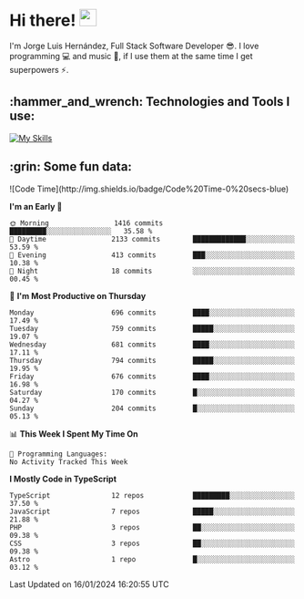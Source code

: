 <h1 align="left">
 <abc>
  <br>Hi there! <img src="https://user-images.githubusercontent.com/42378118/110234147-e3259600-7f4e-11eb-95be-0c4047144dea.gif" width="30"><br>
 </abc>
</h1>

I'm Jorge Luis Hernández, Full Stack Software Developer :sunglasses:. I love programming :computer: and music :musical_score:, if I use them at the same time I get superpowers :zap:. 


<h2 align="left">:hammer_and_wrench: Technologies and Tools I use:</h2>

[![My Skills](https://skillicons.dev/icons?i=js,ts,html,css,py,vue,react,next,nest,postgres,mysql)](https://skillicons.dev)

<h2 align="left">:grin: Some fun data:</h2>
<!--START_SECTION:waka-->
![Code Time](http://img.shields.io/badge/Code%20Time-0%20secs-blue)

**I'm an Early 🐤** 

```text
🌞 Morning                1416 commits        █████████░░░░░░░░░░░░░░░░   35.58 % 
🌆 Daytime                2133 commits        █████████████░░░░░░░░░░░░   53.59 % 
🌃 Evening                413 commits         ███░░░░░░░░░░░░░░░░░░░░░░   10.38 % 
🌙 Night                  18 commits          ░░░░░░░░░░░░░░░░░░░░░░░░░   00.45 % 
```
📅 **I'm Most Productive on Thursday** 

```text
Monday                   696 commits         ████░░░░░░░░░░░░░░░░░░░░░   17.49 % 
Tuesday                  759 commits         █████░░░░░░░░░░░░░░░░░░░░   19.07 % 
Wednesday                681 commits         ████░░░░░░░░░░░░░░░░░░░░░   17.11 % 
Thursday                 794 commits         █████░░░░░░░░░░░░░░░░░░░░   19.95 % 
Friday                   676 commits         ████░░░░░░░░░░░░░░░░░░░░░   16.98 % 
Saturday                 170 commits         █░░░░░░░░░░░░░░░░░░░░░░░░   04.27 % 
Sunday                   204 commits         █░░░░░░░░░░░░░░░░░░░░░░░░   05.13 % 
```


📊 **This Week I Spent My Time On** 

```text
💬 Programming Languages: 
No Activity Tracked This Week
```

**I Mostly Code in TypeScript** 

```text
TypeScript               12 repos            █████████░░░░░░░░░░░░░░░░   37.50 % 
JavaScript               7 repos             █████░░░░░░░░░░░░░░░░░░░░   21.88 % 
PHP                      3 repos             ██░░░░░░░░░░░░░░░░░░░░░░░   09.38 % 
CSS                      3 repos             ██░░░░░░░░░░░░░░░░░░░░░░░   09.38 % 
Astro                    1 repo              █░░░░░░░░░░░░░░░░░░░░░░░░   03.12 % 
```




 Last Updated on 16/01/2024 16:20:55 UTC
<!--END_SECTION:waka-->
